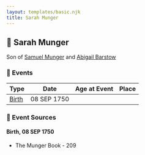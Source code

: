 ```yaml
---
layout: templates/basic.njk
title: Sarah Munger
---
```

## 🔵 Sarah Munger

Son of [Samuel Munger](/people/1/17676382) and [Abigail Barstow](/people/9/9488484)

### 📆 Events

Type | Date | Age at Event | Place
------ | ------ | ------ | ------
[Birth](#event-event-2) | 08 SEP 1750 |  |

### 📰 Event Sources

#### <a id="event-event-2"></a> Birth, 08 SEP 1750
* The Munger Book  - 209